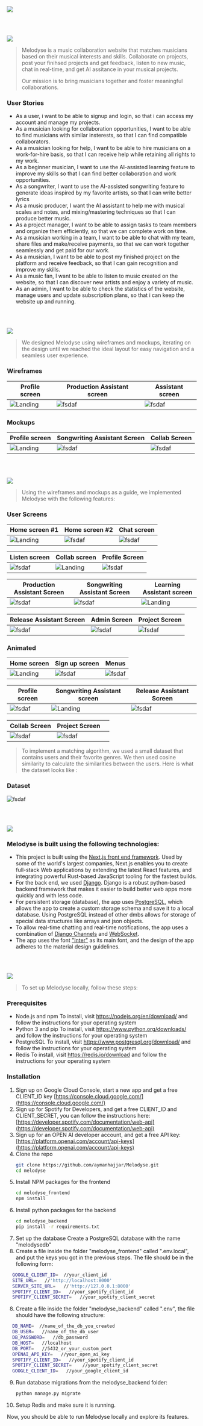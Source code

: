 <img src="./readme/title1.svg"/>

<br><br>

<!-- project philosophy -->
<img src="./readme/title2.svg"/>

> Melodyse is a music collaboration website that matches musicians based on their musical interests and skills. Collaborate on projects, post your finihsed projects and get feedback, listen to new music, chat in real-time, and get AI assitance in your musical projects.
>
> Our mission is to bring musicians together and foster meaningful collaborations.

### User Stories
- As a user, i want to be able to signup and login, so that i can access my account and manage my projects.
- As a musician looking for collaboration opportunities, I want to be able to find musicians with similar insterests, so that I can find compatible collaborators.
- As a musician looking for help, I want to be able to hire musicians on a work-for-hire basis, so that I can receive help while retaining all rights to my work.
- As a beginner musician, I want to use the AI-assisted learning feature to improve my skills so that I can find better collaboration and work opportunities.
- As a songwriter, I want to use the AI-assisted songwriting feature to generate ideas inspired by my favorite artists, so that I can write better lyrics
- As a music producer, I want the AI assistant to help me with musical scales and notes, and mixing/mastering techniques so that I can produce better music.
- As a project manager, I want to be able to assign tasks to team members and organize them efficiently, so that we can complete work on time.
- As a musician working in a team, I want to be able to chat with my team, share files and make/receive payments, so that we can work together seamlessly and get paid for our work.
- As a musician, I want to be able to post my finished project on the platform and receive feedback, so that I can gain recognition and improve my skills.
- As a music fan, I want to be able to listen to music created on the website, so that I can discover new artists and enjoy a variety of music.
- As an admin, I want to be able to check the statistics of the website, manage users and update subscription plans, so that i can keep the website up and running.

<br><br>

<!-- Prototyping -->
<img src="./readme/title3.svg"/>

> We designed Melodyse using wireframes and mockups, iterating on the design until we reached the ideal layout for easy navigation and a seamless user experience.

### Wireframes
| Profile screen  | Production Assistant screen |  Assistant screen |
| ---| ---| ---|
| ![Landing](./readme/demo/profile_wireframe.png) | ![fsdaf](./readme/demo/production_wireframe.png) | ![fsdaf](./readme/demo/assistant_wireframe.png) |

### Mockups
| Profile screen  | Songwriting Assistant Screen | Collab Screen |
| ---| ---| ---|
| ![Landing](./readme/demo/profile_mockup.png) | ![fsdaf](./readme/demo/songwriting_mockup.png) | ![fsdaf](./readme/demo/collab_mockup.png) |

<br><br>

<!-- Implementation -->
<img src="./readme/title4.svg"/>

> Using the wireframes and mockups as a guide, we implemented Melodyse with the following features:

### User Screens
| Home screen #1  | Home screen #2 | Chat screen |
| ---| ---| ---|
| ![Landing](./readme/melodyse/home1.jpg) | ![fsdaf](./readme/melodyse/home2.jpg) | ![fsdaf](./readme/melodyse/chat.jpg) |

| Listen screen | Collab screen  | Profile Screen |
| ---| ---| ---|
| ![fsdaf](./readme/melodyse/listen.jpg) | ![Landing](./readme/melodyse/collab.jpg) | ![fsdaf](./readme/melodyse/profile.jpg) |

| Production Assistant Screen | Songwriting Assistant Screen | Learning Assistant screen  |
| ---| ---| ---|
| ![fsdaf](./readme/melodyse/production.jpg) | ![fsdaf](./readme/melodyse/songwriting.jpg) | ![Landing](./readme/melodyse/learning.jpg) | 

| Release Assistant Screen | Admin Screen | Project Screen |
| ---| ---| ---|
|![fsdaf](./readme/melodyse/release.jpg) | ![fsdaf](./readme/melodyse/admin.jpg)|![fsdaf](./readme/melodyse/project.jpg) |

### Animated
| Home screen  | Sign up screen | Menus |
| ---| ---| ---|
| ![Landing](./readme/melodyse/gif/home.gif) | ![fsdaf](./readme/melodyse/gif/signup.gif) | ![fsdaf](./readme/melodyse/gif/menus.gif) |

| Profile screen | Songwriting Assistant screen  | Release Assistant Screen |
| ---| ---| ---|
| ![fsdaf](./readme/melodyse/gif/profile.gif) | ![Landing](./readme/melodyse/gif/songwriting.gif) | ![fsdaf](./readme/melodyse/gif/release.gif) |

| Collab Screen | Project Screen |  |
| ---| ---| ---|
|![fsdaf](./readme/melodyse/gif/collab.gif) | ![fsdaf](./readme/melodyse/gif/project.gif)| |

> To implement a matching algorithm, we used a small dataset that contains users and their favorite genres. We then used cosine similarity to calculate the similarities between the users. Here is what the dataset looks like :

### Dataset
![fsdaf](./readme/melodyse/dataset.png)


<br><br>

<!-- Tech stack -->
<img src="./readme/title5.svg"/>

###  Melodyse is built using the following technologies:

- This project is built using the [Next.js front end framework](https://nextjs.org/). Used by some of the world's largest companies, Next.js enables you to create full-stack Web applications by extending the latest React features, and integrating powerful Rust-based JavaScript tooling for the fastest builds.
- For the back end, we used [Django](https://www.djangoproject.com/). Django is a robust python-based backend framework that makes it easier to build better web apps more quickly and with less code.
- For persistent storage (database), the app uses [PostgreSQL](https://www.postgresql.org/), which allows the app to create a custom storage schema and save it to a local database. Using PostgreSQL instead of other dmbs allows for storage of special data structures like arrays and json objects.
- To allow real-time chatting and real-time notifications, the app uses a combination of [Django Channels](https://channels.readthedocs.io/en/stable/) and [WebSocket](https://developer.mozilla.org/en-US/docs/Web/API/WebSockets_API). 
- The app uses the font ["Inter"](https://fonts.google.com/specimen/Inter) as its main font, and the design of the app adheres to the material design guidelines.

<br><br>

<!-- How to run -->
<img src="./readme/title6.svg"/>

> To set up Melodyse locally, follow these steps:

### Prerequisites

 * Node.js and npm
To install, visit https://nodejs.org/en/download/ and follow the instructions for your operating system
 * Python 3 and pip
To install, visit https://www.python.org/downloads/ and follow the instructions for your operating system
 * PostgreSQL
To install, visit https://www.postgresql.org/download/ and follow the instructions for your operating system
 * Redis
To install, visit https://redis.io/download and follow the instructions for your operating system

### Installation

1. Sign up on Google Cloud Console, start a new app and get a free CLIENT_ID key [https://console.cloud.google.com/](https://console.cloud.google.com/)
2. Sign up for Spotify for Developers, and get a free CLIENT_ID and CLIENT_SECRET, you can follow the instructions here: [https://developer.spotify.com/documentation/web-api](https://developer.spotify.com/documentation/web-api)
3. Sign up for an OPEN AI developer account, and get a free API key: [https://platform.openai.com/account/api-keys](https://platform.openai.com/account/api-keys)
3. Clone the repo
   ```sh
   git clone https://github.com/aymanhajjar/Melodyse.git
   cd melodyse
   ```
4. Install NPM packages for the frontend
   ```sh
   cd melodyse_frontend
   npm install
   ```
5. Install python packages for the backend
   ```sh
   cd melodyse_backend
   pip install -r requirements.txt
   ```
6. Set up the database
   Create a PostgreSQL database with the name "melodysedb"
7. Create a file inside the folder "melodyse_frontend" called ".env.local", and put the keys you got in the previous steps. The file should be in the following form: 
 ```sh
   GOOGLE_CLIENT_ID=  //your_client_id
   SITE_URL=   //'http://localhost:8000'
   SERVER_SITE_URL=   //'http://127.0.0.1:8000'
   SPOTIFY_CLIENT_ID=   //your_spotify_client_id
   SPOTIFY_CLIENT_SECRET=   //your_spotify_client_secret
   ```
8. Create a file inside the folder "melodyse_backend" called ".env", the file should have the following structure: 
 ```sh
   DB_NAME=  //name_of_the_db_you_created
   DB_USER=   //name_of_the_db_user
   DB_PASSWORD=   //db_password
   DB_HOST=   //localhost
   DB_PORT=   //5432_or_your_custom_port
   OPENAI_API_KEY=   //your_open_ai_key
   SPOTIFY_CLIENT_ID=   //your_spotify_client_id
   SPOTIFY_CLIENT_SECRET=    //your_spotify_client_secret
   GOOGLE_CLIENT_ID=   //your_google_client_id
   ```
9. Run database migrations from the melodyse_backend folder:
   ```sh
   python manage.py migrate
   ```
10. Setup Redis and make sure it is running.

Now, you should be able to run Melodyse locally and explore its features.